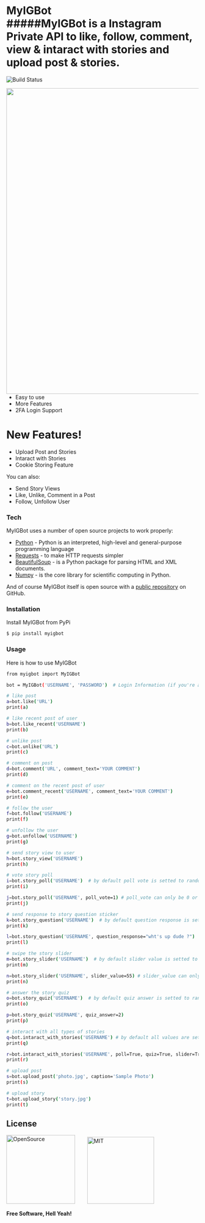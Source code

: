 # MyIGBot<br> #####MyIGBot is a Instagram Private API to like, follow, comment, view & intaract with stories and upload post & stories.

![Build Status](https://camo.githubusercontent.com/4e084bac046962268fcf7a8aaf3d4ac422d3327564f9685c9d1b57aa56b142e9/68747470733a2f2f7472617669732d63692e6f72672f6477796c2f657374612e7376673f6272616e63683d6d6173746572)
    
<img class='image-right' src='https://raw.githubusercontent.com/b31ngD3v/MyIGBot/main/Screenshot_20201117-112159.png' alt='' height='800' align="right">

  - Easy to use
  - More Features
  - 2FA Login Support

# New Features!

  - Upload Post and Stories
  - Intaract with Stories
  - Cookie Storing Feature

You can also:
  - Send Story Views
  - Like, Unlike, Comment in a Post
  - Follow, Unfollow User

### Tech

MyIGBot uses a number of open source projects to work properly:

* [Python](https://www.python.org/) - Python is an interpreted, high-level and general-purpose programming language
* [Requests](https://requests.readthedocs.io/en/master/) - to make HTTP requests simpler
* [BeautifulSoup](https://pypi.org/project/beautifulsoup4/) - is a Python package for parsing HTML and XML documents.
* [Numpy](https://numpy.org/) - is the core library for scientific computing in Python.

And of course MyIGBot itself is open source with a [public repository](https://github.com/b31ngD3v/MyIGBot)
 on GitHub.

### Installation

Install MyIGBot from PyPi

```sh
$ pip install myigbot
```
### Usage

Here is how to use MyIGBot

```sh
from myigbot import MyIGBot

bot = MyIGBot('USERNAME', 'PASSWORD')  # Login Information (if you're account has 2 Factor Auth. The Bot Will Ask You The Code.)

# like post
a=bot.like('URL')
print(a)

# like recent post of user
b=bot.like_recent('USERNAME')
print(b)

# unlike post
c=bot.unlike('URL')
print(c)

# comment on post
d=bot.comment('URL', comment_text='YOUR COMMENT')
print(d)

# comment on the recent post of user
e=bot.comment_recent('USERNAME', comment_text='YOUR COMMENT')
print(e)

# follow the user
f=bot.follow('USERNAME')
print(f)

# unfollow the user
g=bot.unfollow('USERNAME')
print(g)

# send story view to user
h=bot.story_view('USERNAME')
print(h)

# vote story poll 
i=bot.story_poll('USERNAME')  # by default poll vote is setted to random
print(i)

j=bot.story_poll('USERNAME', poll_vote=1) # poll_vote can only be 0 or 1
print(j)

# send response to story question sticker
k=bot.story_question('USERNAME')  # by default question response is setted to random
print(k)

l=bot.story_question('USERNAME', question_response="wht's up dude ?")
print(l)

# swipe the story slider
m=bot.story_slider('USERNAME')  # by default slider value is setted to random
print(m)

n=bot.story_slider('USERNAME', slider_value=55) # slider_value can only be between 0 and 100
print(n)

# answer the story quiz
o=bot.story_quiz('USERNAME')  # by default quiz answer is setted to random
print(o)

p=bot.story_quiz('USERNAME', quiz_answer=2)
print(p)

# interact with all types of stories
q=bot.intaract_with_stories('USERNAME') # by default all values are setted to random
print(q)

r=bot.intaract_with_stories('USERNAME', poll=True, quiz=True, slider=True, question=True, poll_vote='random', quiz_answer='random',question_response='random', slider_value='random')  # default values
print(r)

# upload post
s=bot.upload_post('photo.jpg', caption='Sample Photo')
print(s)

# upload story
t=bot.upload_story('story.jpg')
print(t)
```

License
----

<p>
<img src="https://opensource.org/files/OSIApproved_1.png" alt="OpenSource" height=180px />
  &nbsp;&nbsp;&nbsp;&nbsp;&nbsp;&nbsp;
<img src="https://images-wixmp-ed30a86b8c4ca887773594c2.wixmp.com/i/7195e121-eded-45cf-9aab-909deebd81b2/d9ur2lg-28410b47-58fd-4a48-9b67-49c0f56c68ce.png" alt="MIT" height=175px />
</p>

**Free Software, Hell Yeah!**
